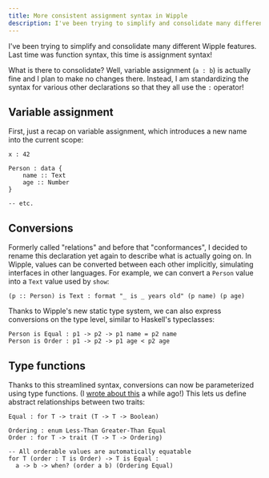 ```yaml
---
title: More consistent assignment syntax in Wipple
description: I've been trying to simplify and consolidate many different Wipple features. Last time was function syntax, this time is assignment syntax!
---
```


I've been trying to simplify and consolidate many different Wipple features. Last time was function syntax, this time is assignment syntax!

What is there to consolidate? Well, variable assignment (`a : b`) is actually fine and I plan to make no changes there. Instead, I am standardizing the syntax for various other declarations so that they all use the `:` operator!

## Variable assignment

First, just a recap on variable assignment, which introduces a new name into the current scope:

```wipple
x : 42

Person : data {
    name :: Text
    age :: Number
}

-- etc.
```

## Conversions

Formerly called "relations" and before that "conformances", I decided to rename this declaration yet again to describe what is actually going on. In Wipple, values can be converted between each other implicitly, simulating interfaces in other languages. For example, we can convert a `Person` value into a `Text` value used by `show`:

```wipple
(p :: Person) is Text : format "_ is _ years old" (p name) (p age)
```

Thanks to Wipple's new static type system, we can also express conversions on the type level, similar to Haskell's typeclasses:

```wipple
Person is Equal : p1 -> p2 -> p1 name = p2 name
Person is Order : p1 -> p2 -> p1 age < p2 age
```

## Type functions

Thanks to this streamlined syntax, conversions can now be parameterized using type functions. (I [wrote about this](/blog/2020-03-24-generic-extensions) a while ago!) This lets us define abstract relationships between two traits:

```wipple
Equal : for T -> trait (T -> T -> Boolean)

Ordering : enum Less-Than Greater-Than Equal
Order : for T -> trait (T -> T -> Ordering)

-- All orderable values are automatically equatable
for T (order : T is Order) -> T is Equal :
  a -> b -> when? (order a b) (Ordering Equal)
```
